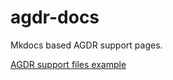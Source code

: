 # agdr-docs

Mkdocs based AGDR support pages.

[AGDR support files example](https://nesi.github.io/agdr-docs/docs/index.md)
